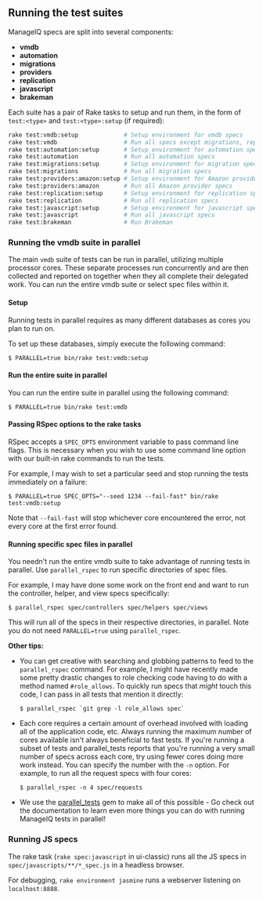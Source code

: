 ## Running the test suites

ManageIQ specs are split into several components:

* **vmdb**
* **automation**
* **migrations**
* **providers**
* **replication**
* **javascript**
* **brakeman**

Each suite has a pair of Rake tasks to setup and run them, in the form of `test:<type>` and
`test:<type>:setup` (if required):

```bash
rake test:vmdb:setup             # Setup environment for vmdb specs
rake test:vmdb                   # Run all specs except migrations, replication, and automation
rake test:automation:setup       # Setup environment for automation specs
rake test:automation             # Run all automation specs
rake test:migrations:setup       # Setup environment for migration specs
rake test:migrations             # Run all migration specs
rake test:providers:amazon:setup # Setup environment for Amazon provider specs
rake test:providers:amazon       # Run all Amazon provider specs
rake test:replication:setup      # Setup environment for replication specs
rake test:replication            # Run all replication specs
rake test:javascript:setup       # Setup environment for javascript specs
rake test:javascript             # Run all javascript specs
rake test:brakeman               # Run Brakeman
```

### Running the vmdb suite in parallel

The main `vmdb` suite of tests can be run in parallel, utilizing multiple
processor cores. These separate processes run concurrently and are then
collected and reported on together when they all complete their delegated work.
You can run the entire vmdb suite or select spec files within it.

#### Setup

Running tests in parallel requires as many different databases as cores you plan to run on.

To set up these databases, simply execute the following command:

```
$ PARALLEL=true bin/rake test:vmdb:setup
```

#### Run the entire suite in parallel

You can run the entire suite in parallel using the following command:

```
$ PARALLEL=true bin/rake test:vmdb
```

#### Passing RSpec options to the rake tasks

RSpec accepts a `SPEC_OPTS` environment variable to pass command line flags.
This is necessary when you wish to use some command line option with our
built-in rake commands to run the tests.

For example, I may wish to set a particular seed and stop running the tests
immediately on a failure:

```
$ PARALLEL=true SPEC_OPTS="--seed 1234 --fail-fast" bin/rake test:vmdb:setup
```

Note that `--fail-fast` will stop whichever core encountered the error, not
every core at the first error found.

#### Running specific spec files in parallel

You needn't run the entire vmdb suite to take advantage of running tests in
parallel. Use `parallel_rspec` to run specific directories of spec files.

For example, I may have done some work on the front end and want to run the
controller, helper, and view specs specifically:

```
$ parallel_rspec spec/controllers spec/helpers spec/views
```

This will run all of the specs in their respective directories, in parallel.
Note you do not need `PARALLEL=true` using `parallel_rspec`.

**Other tips:**

* You can get creative with searching and globbing patterns to feed to the
  `parallel_rspec` command. For example, I might have recently made some pretty
  drastic changes to role checking code having to do with a method named
  `#role_allows`. To quickly run specs that *might* touch this code, I can pass
  in all tests that mention it directly:

  ```
  $ parallel_rspec `git grep -l role_allows spec`
  ```

* Each core requires a certain amount of overhead involved with loading all of
  the application code, etc. Always running the maximum number of cores
  available isn't always beneficial to fast tests. If you're running a subset
  of tests and parallel_tests reports that you're running a very small number
  of specs across each core, try using fewer cores doing more work instead. You
  can specify the number with the `-n` option.  For example, to run all the
  request specs with four cores:

  ```
  $ parallel_rspec -n 4 spec/requests
  ```

* We use the [parallel_tests](https://github.com/grosser/parallel_tests) gem to
  make all of this possible - Go check out the documentation to learn even more
  things you can do with running ManageIQ tests in parallel!


### Running JS specs

The rake task (`rake spec:javascript` in ui-classic) runs all the JS specs in `spec/javascripts/**/*_spec.js` in a headless browser.

For debugging, `rake environment jasmine` runs a webserver listening on `localhost:8888`.
